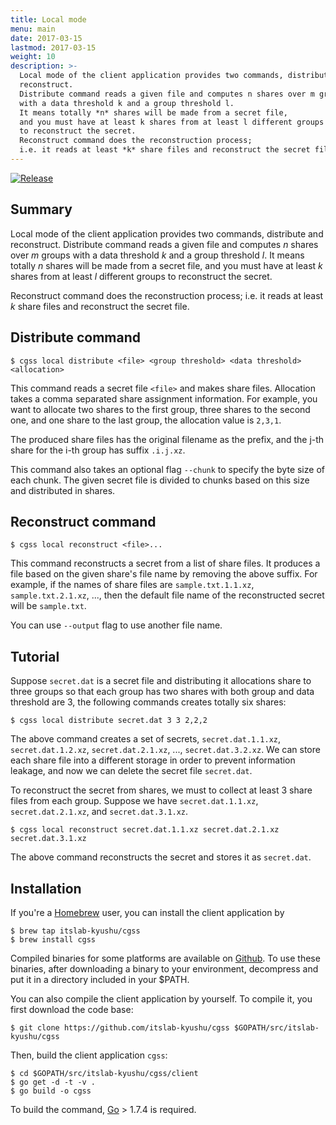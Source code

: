 ```yaml
---
title: Local mode
menu: main
date: 2017-03-15
lastmod: 2017-03-15
weight: 10
description: >-
  Local mode of the client application provides two commands, distribute and
  reconstruct.
  Distribute command reads a given file and computes n shares over m groups
  with a data threshold k and a group threshold l.
  It means totally *n* shares will be made from a secret file,
  and you must have at least k shares from at least l different groups
  to reconstruct the secret.
  Reconstruct command does the reconstruction process;
  i.e. it reads at least *k* share files and reconstruct the secret file.
---
```

[![Release](https://img.shields.io/badge/release-0.2.0-brightgreen.svg)](https://github.com/itslab-kyushu/cgss/releases/tag/v0.2.0)

## Summary
Local mode of the client application provides two commands, distribute and
reconstruct.
Distribute command reads a given file and computes *n* shares over *m* groups
with a data threshold *k* and a group threshold *l*.
It means totally *n* shares will be made from a secret file,
and you must have at least *k* shares from at least *l* different groups
to reconstruct the secret.

Reconstruct command does the reconstruction process;
i.e. it reads at least *k* share files and reconstruct the secret file.

## Distribute command
```shell
$ cgss local distribute <file> <group threshold> <data threshold> <allocation>
```

This command reads a secret file `<file>` and makes share files.
Allocation takes a comma separated share assignment information.
For example, you want to allocate two shares to the first group,
three shares to the second one, and one share to the last group,
the allocation value is `2,3,1`.

The produced share files has the original filename as the prefix,
and the j-th share for the i-th group has suffix `.i.j.xz`.

This command also takes an optional flag `--chunk` to specify the byte size of
each chunk.
The given secret file is divided to chunks based on this size and distributed
in shares.

## Reconstruct command
```shell
$ cgss local reconstruct <file>...
```

This command reconstructs a secret from a list of share files.
It produces a file based on the given share's file name by removing the above
suffix.
For example, if the names of share files are `sample.txt.1.1.xz`,
`sample.txt.2.1.xz`, ..., then the default file name of the reconstructed secret
will be `sample.txt`.

You can use `--output` flag to use another file name.

## Tutorial
Suppose `secret.dat` is a secret file and distributing it allocations share to
three groups so that each group has two shares with both group and data
threshold are 3, the following commands creates totally six shares:

```shell
$ cgss local distribute secret.dat 3 3 2,2,2
```

The above command creates a set of secrets, `secret.dat.1.1.xz`,
`secret.dat.1.2.xz`, `secret.dat.2.1.xz`, ..., `secret.dat.3.2.xz`.
We can store each share file into a different storage in order to prevent
information leakage, and now we can delete the secret file `secret.dat`.

To reconstruct the secret from shares, we must to collect at least 3 share
files from each group. Suppose we have `secret.dat.1.1.xz`, `secret.dat.2.1.xz`,
and `secret.dat.3.1.xz`.

```shell
$ cgss local reconstruct secret.dat.1.1.xz secret.dat.2.1.xz secret.dat.3.1.xz
```

The above command reconstructs the secret and stores it as `secret.dat`.


## Installation
If you're a [Homebrew](http://brew.sh/) user,
you can install the client application by

```shell
$ brew tap itslab-kyushu/cgss
$ brew install cgss
```

Compiled binaries for some platforms are available on
[Github](https://github.com/itslab-kyushu/cgss/releases).
To use these binaries, after downloading a binary to your environment,
decompress and put it in a directory included in your $PATH.

You can also compile the client application by yourself.
To compile it, you first download the code base:

```shell
$ git clone https://github.com/itslab-kyushu/cgss $GOPATH/src/itslab-kyushu/cgss
```

Then, build the client application `cgss`:

```shell
$ cd $GOPATH/src/itslab-kyushu/cgss/client
$ go get -d -t -v .
$ go build -o cgss
```

To build the command, [Go](https://golang.org/) > 1.7.4 is required.
